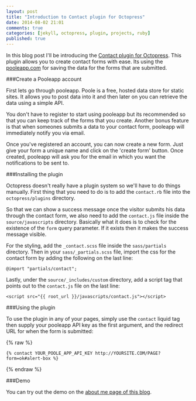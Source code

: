 ```yaml
---
layout: post
title: "Introduction to Contact plugin for Octopress"
date: 2014-08-02 21:01
comments: true
categories: [jekyll, octopress, plugin, projects, ruby]
published: true
---
```


In this blog post I'll be introducing the [Contact plugin for Octopress](https://github.com/anchetaWern/jekyll-contact). 
This plugin allows you to create contact forms with ease. Its using the [pooleapp.com](http://pooleapp.com/) for saving the data for the forms that are submitted.

###Create a Pooleapp account

First lets go through pooleapp. Poole is a free, hosted data store for static sites. It allows you to post data into it and then later on you can retrieve the data using a simple API. 

You don't have to register to start using pooleapp but its recommended so that you can keep track of the forms that you create. Another bonus feature is that when someones submits a data to your contact form, pooleapp will immediately notify you via email.

Once you've registered an account, you can now create a new form. Just give your form a unique name and click on the 'create form' button. Once created, pooleapp will ask you for the email in which you want the notifications to be sent to.


###Installing the plugin

Octopress doesn't really have a plugin system so we'll have to do things manually. First thing that you need to do is to add the `contact.rb` file into the `octopress/plugins` directory. 

So that we can show a success message once the visitor submits his data through the contact form, we also need to add the `contact.js` file inside the `source/javascripts` directory. Basically what it does is to check for the existence of the `form` query parameter. If it exists then it makes the success message visible. 

For the styling, add the `_contact.scss` file inside the `sass/partials` directory. Then in your `sass/_partials.scss` file, import the css for the contact form by adding the following on the last line:

```
@import "partials/contact";
```

Lastly, under the `source/_includes/custom` directory, add a script tag that points out to the `contact.js` file on the last line:

```
<script src="{{ root_url }}/javascripts/contact.js"></script>
```

###Using the plugin

To use the plugin in any of your pages, simply use the `contact` liquid tag then supply your pooleapp API key as the first argument, and the redirect URL for when the form is submitted:

{% raw %}
```
{% contact YOUR_POOLE_APP_API_KEY http://YOURSITE.COM/PAGE?form=ok#alert-box %}
```
{% endraw %}

###Demo

You can try out the demo on the [about me page of this blog](http://wern-ancheta.com/aboutme).